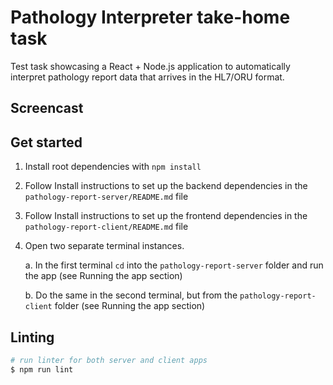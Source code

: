 # Pathology Interpreter take-home task

Test task showcasing a React + Node.js application to automatically interpret pathology report data that arrives in the HL7/ORU format.

## Screencast

## Get started

1. Install root dependencies with `npm install`
2. Follow Install instructions to set up the backend dependencies in the `pathology-report-server/README.md` file
3. Follow Install instructions to set up the frontend dependencies in the `pathology-report-client/README.md` file
4. Open two separate terminal instances.

   a. In the first terminal `cd` into the `pathology-report-server` folder and run the app (see Running the app section)

   b. Do the same in the second terminal, but from the `pathology-report-client` folder (see Running the app section)

## Linting

```bash
# run linter for both server and client apps
$ npm run lint
```
